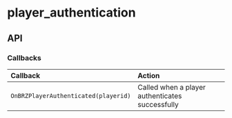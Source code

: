 # player_authentication


## API

### Callbacks
| Callback                             | Action                                               |
| :----------------------------------- | :--------------------------------------------------- |
| `OnBRZPlayerAuthenticated(playerid)` | Called when a player authenticates successfully      |